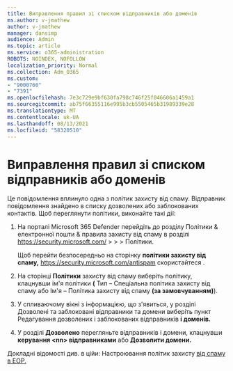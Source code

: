 ```yaml
---
title: Виправлення правил зі списком відправників або доменів
ms.author: v-jmathew
author: v-jmathew
manager: dansimp
audience: Admin
ms.topic: article
ms.service: o365-administration
ROBOTS: NOINDEX, NOFOLLOW
localization_priority: Normal
ms.collection: Adm_O365
ms.custom:
- "9000760"
- "7391"
ms.openlocfilehash: 7e3c729e9bf630fa798c746f25f046606a1459a1
ms.sourcegitcommit: ab75f66355116e995b3cb5505465b31989339e28
ms.translationtype: MT
ms.contentlocale: uk-UA
ms.lasthandoff: 08/13/2021
ms.locfileid: "58320510"
---
```

# <a name="fix-sender-addressdomain-list-rules"></a>Виправлення правил зі списком відправників або доменів

Це повідомлення вплинуло одна з політик захисту від спаму. Відправник повідомлення знайдено в списку дозволених або заблокованих контактів. Щоб переглянути політики, виконайте такі дії:

1. На порталі Microsoft 365 Defender перейдіть до розділу Політики & електронної пошти & правила захисту від спаму в розділі <https://security.microsoft.com/>  \>  \>  \>  Політики. 

   Щоб перейти безпосередньо на сторінку **політики захисту від спаму,** <https://security.microsoft.com/antispam> скористайтеся .

2. На сторінці **Політики** захисту від спаму виберіть політику, клацнувши ім'я політики  **(** Тип – Спеціальна політика захисту від спаму або Ім'я – Політика захисту від спаму **(за замовчуванням)**). 
3. У спливаючому вікні  з інформацією, що з'явиться, у розділі Дозволені та заблоковані відправники та домени виберіть пункт Редагування дозволених і заблокованих відправників **і доменів.**
4. У розділі **Дозволено** перегляньте відправників і домени, клацнувши **керування \<nn\> відправниками** або **Дозволити домени.**

Докладні відомості див. в ційи: Настроювання політик захисту [від спаму в EOP.](https://docs.microsoft.com/microsoft-365/security/office-365-security/configure-your-spam-filter-policies)
